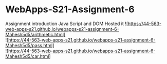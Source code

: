 # WebApps-S21-Assignment-6
Assignment introduction Java Script and DOM
Hosted it ![https://44-563-web-apps-s21.github.io/webapps-s21-assignment-6-Mahesh5d5/arithmetic.html]<br> 
          ![https://44-563-web-apps-s21.github.io/webapps-s21-assignment-6-Mahesh5d5/pass.html]<br>
          ![https://44-563-web-apps-s21.github.io/webapps-s21-assignment-6-Mahesh5d5/car.html]<br>
